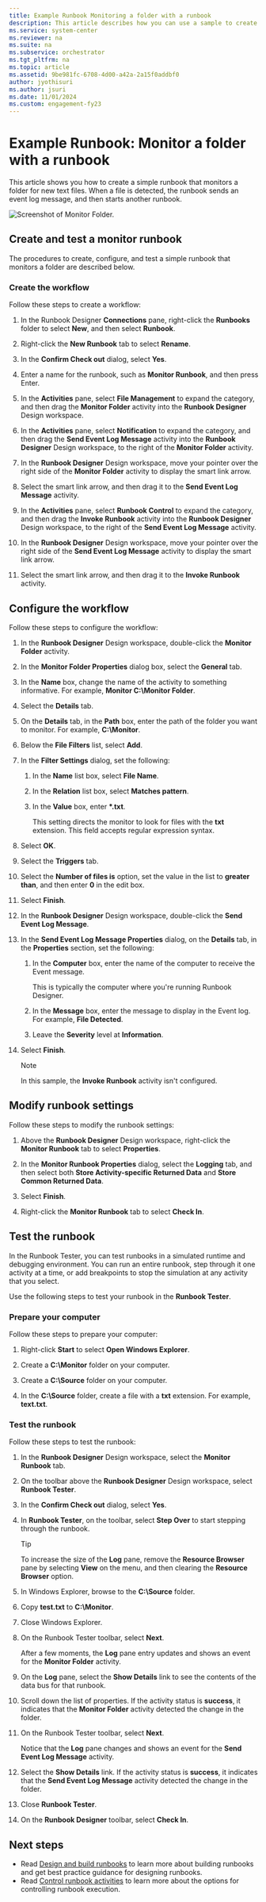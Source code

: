 ```yaml
---
title: Example Runbook Monitoring a folder with a runbook
description: This article describes how you can use a sample to create a simple monitoring runbook that monitors a folder for new text files.
ms.service: system-center
ms.reviewer: na
ms.suite: na
ms.subservice: orchestrator
ms.tgt_pltfrm: na
ms.topic: article
ms.assetid: 9be981fc-6708-4d00-a42a-2a15f0addbf0
author: jyothisuri
ms.author: jsuri
ms.date: 11/01/2024
ms.custom: engagement-fy23
---
```


# Example Runbook: Monitor a folder with a runbook

This article shows you how to create a simple runbook that monitors a folder for new text files. When a file is detected, the runbook sends an event log message, and then starts another runbook.  

![Screenshot of Monitor Folder.](./media/monitor-a-folder-within-a-runbook/orch-2016-sample-monitor-folder.png)

## Create and test a monitor runbook

The procedures to create, configure, and test a simple runbook that monitors a folder are described below.  

### Create the workflow

Follow these steps to create a workflow:

1.  In the Runbook Designer **Connections** pane, right-click the **Runbooks** folder to select **New**, and then select **Runbook**.  

2.  Right-click the **New Runbook** tab to select **Rename**.  

3.  In the **Confirm Check out** dialog, select **Yes**.  

4.  Enter a name for the runbook, such as **Monitor Runbook**, and then press Enter.  

5. In the **Activities** pane, select **File Management** to expand the category, and then drag the **Monitor Folder** activity into the **Runbook Designer** Design workspace.  

6. In the **Activities** pane, select **Notification** to expand the category, and then drag the **Send Event Log Message** activity into the **Runbook Designer** Design workspace, to the right of the **Monitor Folder** activity.  

7. In the **Runbook Designer** Design workspace, move your pointer over the right side of the **Monitor Folder** activity to display the smart link arrow.  

8. Select the smart link arrow, and then drag it to the **Send Event Log Message** activity.  

9. In the **Activities** pane, select **Runbook Control** to expand the category, and then drag the **Invoke Runbook** activity into the **Runbook Designer** Design workspace, to the right of the **Send Event Log Message** activity.  

10. In the **Runbook Designer** Design workspace, move your pointer over the right side of the **Send Event Log Message** activity to display the smart link arrow.  

11. Select the smart link arrow, and then drag it to the **Invoke Runbook** activity.  

## Configure the workflow  

Follow these steps to configure the workflow:

1.  In the **Runbook Designer** Design workspace, double\-click the **Monitor Folder** activity.  

2.  In the **Monitor Folder Properties** dialog box, select the **General** tab.  

3.  In the **Name** box, change the name of the activity to something informative. For example, **Monitor C:\\Monitor Folder**.  

4.  Select the **Details** tab.  

5.  On the **Details** tab, in the **Path** box, enter the path of the folder you want to monitor. For example, **C:\\Monitor**.  

6.  Below the **File Filters** list, select **Add**.  

7.  In the **Filter Settings** dialog, set the following:  

    1.  In the **Name** list box, select **File Name**.  

    2.  In the **Relation** list box, select **Matches pattern**.  

    3.  In the **Value** box, enter **\*.txt**.  

        This setting directs the monitor to look for files with the **txt** extension. This field accepts regular expression syntax.  

8.  Select **OK**.  

9. Select the **Triggers** tab.  

10. Select the **Number of files is** option, set the value in the list to **greater than**, and then enter **0** in the edit box.  

11. Select **Finish**.  

12. In the **Runbook Designer** Design workspace, double-click the **Send Event Log Message**.  

13. In the **Send Event Log Message Properties** dialog, on the **Details** tab, in the **Properties** section, set the following:  

    1.  In the **Computer** box, enter the name of the computer to receive the Event message.  

        This is typically the computer where you're running Runbook Designer.  

    2.  In the **Message** box, enter the message to display in the Event log. For example, **File Detected**.  

    3.  Leave the **Severity** level at **Information**.

14. Select **Finish**.  

    > [!NOTE]  
    > In this sample, the **Invoke Runbook** activity isn't configured.  

## Modify runbook settings  

Follow these steps to modify the runbook settings:

1.  Above the **Runbook Designer** Design workspace, right-click the **Monitor Runbook** tab to select **Properties**.  

2.  In the **Monitor Runbook Properties** dialog, select the **Logging** tab, and then select both **Store Activity-specific Returned Data** and **Store Common Returned Data**.  

3.  Select **Finish**.  

4.  Right-click the **Monitor Runbook** tab to select **Check In**.  

## Test the runbook

In the Runbook Tester, you can test runbooks in a simulated runtime and debugging environment. You can run an entire runbook, step through it one activity at a time, or add breakpoints to stop the simulation at any activity that you select.  

Use the following steps to test your runbook in the **Runbook Tester**.  

### Prepare your computer  

Follow these steps to prepare your computer:

1.  Right-click **Start** to select **Open Windows Explorer**.  

2.  Create a **C:\\Monitor** folder on your computer.  

3.  Create a **C:\\Source** folder on your computer.  

4.  In the **C:\\Source** folder, create a file with a **txt** extension. For example, **text.txt**.  

### Test the runbook

Follow these steps to test the runbook:

1.  In the **Runbook Designer** Design workspace, select the **Monitor Runbook** tab.  

2.  On the toolbar above the **Runbook Designer** Design workspace, select **Runbook Tester**.  

3.  In the **Confirm Check out** dialog, select **Yes**.  

4.  In **Runbook Tester**, on the toolbar, select **Step Over** to start stepping through the runbook.  

    > [!TIP]  
    > To increase the size of the **Log** pane, remove the **Resource Browser** pane by selecting **View** on the menu, and then clearing the **Resource Browser** option.  

5.  In Windows Explorer, browse to the **C:\\Source** folder.  

6.  Copy **test.txt** to **C:\\Monitor**.  

7.  Close Windows Explorer.  

8.  On the Runbook Tester toolbar, select **Next**.  

    After a few moments, the **Log** pane entry updates and shows an event for the **Monitor Folder** activity.  

9. On the **Log** pane, select the **Show Details** link to see the contents of the data bus for that runbook.  

10. Scroll down the list of properties. If the activity status is **success**, it indicates that the **Monitor Folder** activity detected the change in the folder.  

11. On the Runbook Tester toolbar, select **Next**.  

    Notice that the **Log** pane changes and shows an event for the **Send Event Log Message** activity.  

12. Select the **Show Details** link. If the activity status is **success**, it indicates that the **Send Event Log Message** activity detected the change in the folder.  

13. Close **Runbook Tester**.  

14. On the **Runbook Designer** toolbar, select **Check In**.  

## Next steps

- Read [Design and build runbooks](design-and-build-runbooks.md) to learn more about building runbooks and get best practice guidance for designing runbooks.
- Read [Control runbook activities](control-runbook-activities.md) to learn more about the options for controlling runbook execution.
